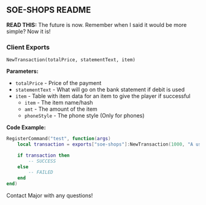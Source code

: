 
## SOE-SHOPS README
**READ THIS:** The future is now. Remember when I said it would be more simple? Now it is!

### Client Exports
`NewTransaction(totalPrice, statementText, item)`

**Parameters:** 
- `totalPrice` - Price of the payment
- `statementText` - What will go on the bank statement if debit is used
- `item` - Table with item data for an item to give the player if successful
	- `item` - The item name/hash
	- `amt` - The amount of the item
	- `phoneStyle` - The phone style (Only for phones)

**Code Example:**
```lua
RegisterCommand("test", function(args)
	local transaction = exports["soe-shops"]:NewTransaction(1000, "A useless transaction!", {item = "cash", amt = 1000})

	if transaction then
		-- SUCCESS
	else
		-- FAILED
	end
end)
```
Contact Major with any questions!
